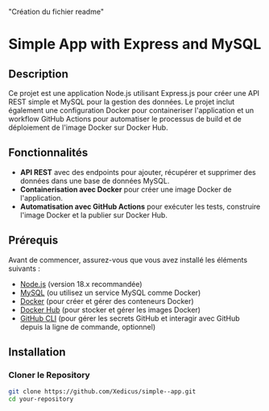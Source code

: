 "Création du fichier readme"

# Simple App with Express and MySQL

## Description

Ce projet est une application Node.js utilisant Express.js pour créer une API REST simple et MySQL pour la gestion des données. Le projet inclut également une configuration Docker pour containeriser l'application et un workflow GitHub Actions pour automatiser le processus de build et de déploiement de l'image Docker sur Docker Hub.

## Fonctionnalités

- **API REST** avec des endpoints pour ajouter, récupérer et supprimer des données dans une base de données MySQL.
- **Containerisation avec Docker** pour créer une image Docker de l'application.
- **Automatisation avec GitHub Actions** pour exécuter les tests, construire l'image Docker et la publier sur Docker Hub.

## Prérequis

Avant de commencer, assurez-vous que vous avez installé les éléments suivants :

- [Node.js](https://nodejs.org/en/download/) (version 18.x recommandée)
- [MySQL](https://dev.mysql.com/downloads/mysql/) (ou utilisez un service MySQL comme Docker)
- [Docker](https://www.docker.com/products/docker-desktop) (pour créer et gérer des conteneurs Docker)
- [Docker Hub](https://hub.docker.com/) (pour stocker et gérer les images Docker)
- [GitHub CLI](https://cli.github.com/) (pour gérer les secrets GitHub et interagir avec GitHub depuis la ligne de commande, optionnel)

## Installation

### Cloner le Repository

```bash
git clone https://github.com/Xedicus/simple--app.git
cd your-repository
```
